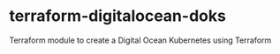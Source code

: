 # terraform-digitalocean-doks
Terraform module to create a Digital Ocean Kubernetes using Terraform
